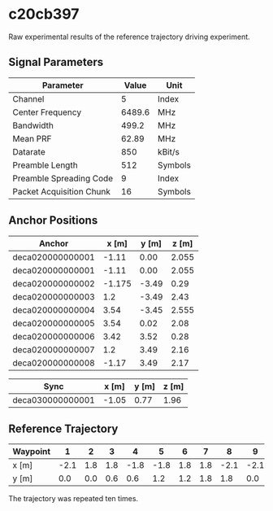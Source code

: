 # c20cb397

Raw experimental results of the reference trajectory driving experiment.

## Signal Parameters

| Parameter | Value | Unit |
| --------- | ----- | ---- |
| Channel | 5 | Index |
| Center Frequency | 6489.6 | MHz |
| Bandwidth | 499.2 | MHz |
| Mean PRF | 62.89 | MHz |
| Datarate | 850 | kBit/s |
| Preamble Length | 512 | Symbols |
| Preamble Spreading Code | 9 | Index |
| Packet Acquisition Chunk | 16 | Symbols |

## Anchor Positions

| Anchor | x [m] | y [m] | z [m] | 
| ------ | ----- | ----- | ----- |
| deca020000000001 | -1.11 | 0.00 | 2.055 |
| deca020000000001 | -1.11 | 0.00 | 2.055 |
| deca020000000002 | -1.175 | -3.49 | 0.29 |
| deca020000000003 | 1.2 | -3.49 | 2.43 |
| deca020000000004 | 3.54 | -3.45 | 2.555 |
| deca020000000005 | 3.54 | 0.02 | 2.08 |
| deca020000000006 | 3.42 | 3.52 | 0.28 |
| deca020000000007 | 1.2 | 3.49 | 2.16 |
| deca020000000008 | -1.17 | 3.49 | 2.17 |

| Sync | x [m] | y [m] | z [m] | 
| ---- | ----- | ----- | ----- |
| deca030000000001 | -1.05 | 0.77 | 1.96 |


## Reference Trajectory

| Waypoint | 1 | 2 | 3 | 4 | 5 | 6 | 7 | 8 | 9 |
| -------- | -- | -- | -- | -- | -- | -- | -- | -- | -- | 
| x [m] | -2.1 | 1.8 | 1.8 | -1.8 | -1.8 | 1.8 | 1.8 | -2.1 | -2.1 |
| y [m] | 0.0 | 0.0 | 0.6 | 0.6 | 1.2 | 1.2 | 1.8 | 1.8 | 0.0 |

The trajectory was repeated ten times.
